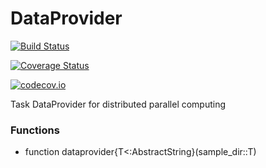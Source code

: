 # DataProvider

[![Build Status](https://travis-ci.org/zhmz90/DataProvider.jl.svg?branch=master)](https://travis-ci.org/zhmz90/DataProvider.jl)

[![Coverage Status](https://coveralls.io/repos/zhmz90/DataProvider.jl/badge.svg?branch=master&service=github)](https://coveralls.io/github/zhmz90/DataProvider.jl?branch=master)

[![codecov.io](http://codecov.io/github/zhmz90/DataProvider.jl/coverage.svg?branch=master)](http://codecov.io/github/zhmz90/DataProvider.jl?branch=master)

Task DataProvider for distributed parallel computing

### Functions
- function dataprovider{T<:AbstractString}(sample_dir::T)
